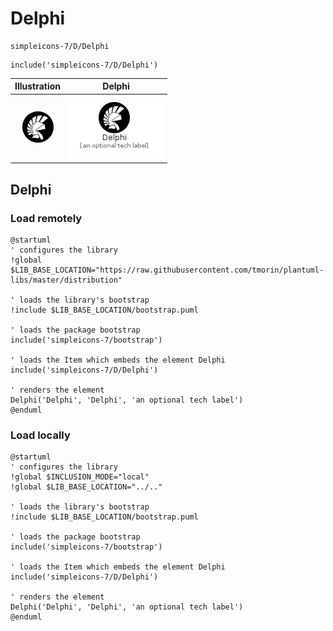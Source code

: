 # Delphi


```text
simpleicons-7/D/Delphi
```

```text
include('simpleicons-7/D/Delphi')
```



| Illustration | Delphi |
| :---: | :---: |
| ![illustration for Illustration](../../simpleicons-7/D/Delphi.png) | ![illustration for Delphi](../../simpleicons-7/D/Delphi.Local.png) |




## Delphi

### Load remotely
```plantuml
@startuml
' configures the library
!global $LIB_BASE_LOCATION="https://raw.githubusercontent.com/tmorin/plantuml-libs/master/distribution"

' loads the library's bootstrap
!include $LIB_BASE_LOCATION/bootstrap.puml

' loads the package bootstrap
include('simpleicons-7/bootstrap')

' loads the Item which embeds the element Delphi
include('simpleicons-7/D/Delphi')

' renders the element
Delphi('Delphi', 'Delphi', 'an optional tech label')
@enduml
```

### Load locally
```plantuml
@startuml
' configures the library
!global $INCLUSION_MODE="local"
!global $LIB_BASE_LOCATION="../.."

' loads the library's bootstrap
!include $LIB_BASE_LOCATION/bootstrap.puml

' loads the package bootstrap
include('simpleicons-7/bootstrap')

' loads the Item which embeds the element Delphi
include('simpleicons-7/D/Delphi')

' renders the element
Delphi('Delphi', 'Delphi', 'an optional tech label')
@enduml
```

